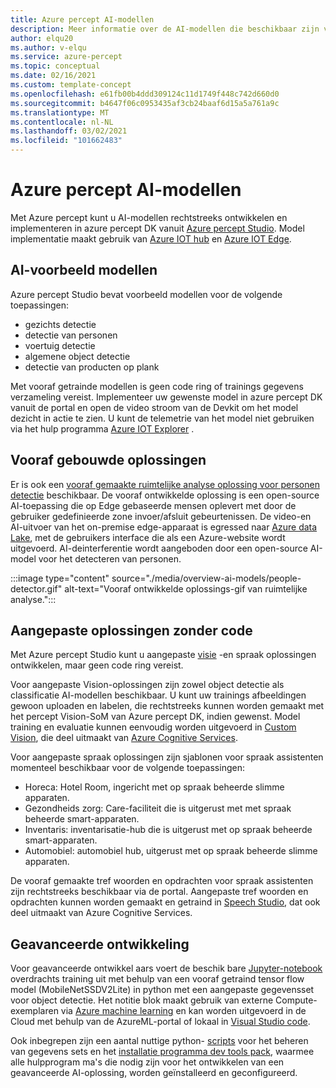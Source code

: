 ```yaml
---
title: Azure percept AI-modellen
description: Meer informatie over de AI-modellen die beschikbaar zijn voor prototypen en implementatie
author: elqu20
ms.author: v-elqu
ms.service: azure-percept
ms.topic: conceptual
ms.date: 02/16/2021
ms.custom: template-concept
ms.openlocfilehash: e61fb00b4ddd309124c11d1749f448c742d660d0
ms.sourcegitcommit: b4647f06c0953435af3cb24baaf6d15a5a761a9c
ms.translationtype: MT
ms.contentlocale: nl-NL
ms.lasthandoff: 03/02/2021
ms.locfileid: "101662483"
---
```

# <a name="azure-percept-ai-models"></a>Azure percept AI-modellen

Met Azure percept kunt u AI-modellen rechtstreeks ontwikkelen en implementeren in azure percept DK vanuit [Azure percept Studio](https://go.microsoft.com/fwlink/?linkid=2135819). Model implementatie maakt gebruik van [Azure IOT hub](https://azure.microsoft.com/services/iot-hub/) en [Azure IOT Edge](https://azure.microsoft.com/services/iot-edge/#iotedge-overview).

## <a name="sample-ai-models"></a>AI-voorbeeld modellen

Azure percept Studio bevat voorbeeld modellen voor de volgende toepassingen:

- gezichts detectie
- detectie van personen
- voertuig detectie
- algemene object detectie
- detectie van producten op plank

Met vooraf getrainde modellen is geen code ring of trainings gegevens verzameling vereist. Implementeer uw gewenste model in azure percept DK vanuit de portal en open de video stroom van de Devkit om het model dezicht in actie te zien. U kunt de telemetrie van het model niet gebruiken via het hulp programma [Azure IOT Explorer](https://github.com/Azure/azure-iot-explorer/releases) .

## <a name="pre-built-solutions"></a>Vooraf gebouwde oplossingen

Er is ook een [vooraf gemaakte ruimtelijke analyse oplossing voor personen detectie](https://github.com/george-moore/Santa-Cruz-AI-App) beschikbaar. De vooraf ontwikkelde oplossing is een open-source AI-toepassing die op Edge gebaseerde mensen oplevert met door de gebruiker gedefinieerde zone invoer/afsluit gebeurtenissen. De video-en AI-uitvoer van het on-premise edge-apparaat is egressed naar [Azure data Lake](https://azure.microsoft.com/solutions/data-lake/), met de gebruikers interface die als een Azure-website wordt uitgevoerd. AI-deinterferentie wordt aangeboden door een open-source AI-model voor het detecteren van personen.

:::image type="content" source="./media/overview-ai-models/people-detector.gif" alt-text="Vooraf ontwikkelde oplossings-gif van ruimtelijke analyse.":::

## <a name="custom-no-code-solutions"></a>Aangepaste oplossingen zonder code

Met Azure percept Studio kunt u aangepaste [visie](./tutorial-nocode-vision.md) -en spraak oplossingen ontwikkelen, maar geen code ring vereist.

Voor aangepaste Vision-oplossingen zijn zowel object detectie als classificatie AI-modellen beschikbaar. U kunt uw trainings afbeeldingen gewoon uploaden en labelen, die rechtstreeks kunnen worden gemaakt met het percept Vision-SoM van Azure percept DK, indien gewenst. Model training en evaluatie kunnen eenvoudig worden uitgevoerd in [Custom Vision](https://www.customvision.ai/), die deel uitmaakt van [Azure Cognitive Services](https://azure.microsoft.com/services/cognitive-services/#overview).

Voor aangepaste spraak oplossingen zijn sjablonen voor spraak assistenten momenteel beschikbaar voor de volgende toepassingen:

- Horeca: Hotel Room, ingericht met op spraak beheerde slimme apparaten.
- Gezondheids zorg: Care-faciliteit die is uitgerust met met spraak beheerde smart-apparaten.
- Inventaris: inventarisatie-hub die is uitgerust met op spraak beheerde smart-apparaten.
- Automobiel: automobiel hub, uitgerust met op spraak beheerde slimme apparaten.

De vooraf gemaakte tref woorden en opdrachten voor spraak assistenten zijn rechtstreeks beschikbaar via de portal. Aangepaste tref woorden en opdrachten kunnen worden gemaakt en getraind in [Speech Studio](https://speech.microsoft.com/), dat ook deel uitmaakt van Azure Cognitive Services.

## <a name="advanced-development"></a>Geavanceerde ontwikkeling

Voor geavanceerde ontwikkel aars voert de beschik bare [Jupyter-notebook](https://github.com/microsoft/Project-Santa-Cruz-Preview/blob/main/Sample-Scripts-and-Notebooks/Official/Machine%20Learning%20Notebooks/Transferlearningusing_SSDLiteV2%20Model.ipynb) overdrachts training uit met behulp van een vooraf getraind tensor flow model (MobileNetSSDV2Lite) in python met een aangepaste gegevensset voor object detectie. Het notitie blok maakt gebruik van externe Compute-exemplaren via [Azure machine learning](https://azure.microsoft.com/services/machine-learning/#product-overview) en kan worden uitgevoerd in de Cloud met behulp van de AzureML-portal of lokaal in [Visual Studio code](https://code.visualstudio.com/).

Ook inbegrepen zijn een aantal nuttige python- [scripts](https://github.com/microsoft/Project-Santa-Cruz-Preview/tree/main/Sample-Scripts-and-Notebooks/Official/Scripts) voor het beheren van gegevens sets en het [installatie programma dev tools pack](https://github.com/microsoft/Project-Santa-Cruz-Preview/blob/main/Sample-Scripts-and-Notebooks/Official/Machine%20Learning%20Notebooks/dev-tools-installer.md), waarmee alle hulpprogram ma's die nodig zijn voor het ontwikkelen van een geavanceerde AI-oplossing, worden geïnstalleerd en geconfigureerd.
